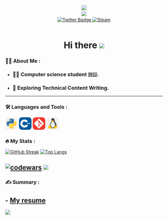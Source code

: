 <div id="header" align="center">
  <img src="https://camo.githubusercontent.com/d2db2a98e00e44236180c960d84879e5a080a5c7b400da061a79a16bc9fe6dcf/68747470733a2f2f63617073756c652d72656e6465722e76657263656c2e6170702f6170693f747970653d776176696e67266865696768743d393026636f6c6f723d6772616469656e74" />    
</div>

<div id="header" align="center">
   <a href="https://github.com/bangsv">
  <img src="https://media.giphy.com/media/Q2T7BXRiDFPJcPoA7Z/giphy.gif" width="250"/>
      
</div>
<div id="badges" align="center">
  <a href="https://twitter.com/Bang_Sv_">
    <img src="https://img.shields.io/badge/Twitter-blue?style=for-the-badge&logo=twitter&logoColor=white" alt="Twitter Badge"/>
  </a>
     <a href="https://steamcommunity.com/profiles/76561198201143002/">
    <img src="https://camo.githubusercontent.com/82937164e2381106c051a00700f2978dc0eaba3c31aee4f85b0ad2e10673ab77/68747470733a2f2f696d672e736869656c64732e696f2f62616467652f537465616d2d3243413545303f7374796c653d666f722d7468652d6261646765266c6f676f3d737465616d266c6f676f436f6c6f723d626c61636b" alt="Steam"/>
  </a>
</div>
   
<div align="center">
  <img src="https://komarev.com/ghpvc/?username=bangsv&style=flat-square&color=blue" alt=""/>
</div>
   
<h1 align="center">Hi there
<img src="https://github.com/blackcater/blackcater/raw/main/images/Hi.gif" height="32"/></h1>
   
### :man_technologist: About Me :
- ### :man_student: Computer science student 🇷🇺.
- ### :seedling: Exploring Technical Content Writing.

---
### :hammer_and_wrench: Languages and Tools :
<div>
  <img src= "https://github.com/Jirafey/Jirafey/raw/main/images/Python-Light.svg" title="python" alt="python" width="40" height="40"/>
  <img src= "https://github.com/Jirafey/Jirafey/raw/main/images/CPP.svg" title="CPP" alt="CPP" width="40" height="40"/>
  <img src="https://github.com/Jirafey/Jirafey/raw/main/images/Git.svg" title="GitLin" **alt="GitLin" width="40" height="40"/>
  <img src= "https://github.com/Jirafey/Jirafey/raw/main/images/Linux-Light.svg" title="linux" alt="linux" width="40" height="40"/>
</div>
  
### :fire: My Stats :
[![GitHub Streak](http://github-readme-streak-stats.herokuapp.com?user=bangsv&theme=dark&background=000000)](https://git.io/streak-stats) [![Top Langs](https://github-readme-stats.vercel.app/api/top-langs/?username=bangsv&layout=compact&theme=vision-friendly-dark)](https://github.com/anuraghazra/github-readme-stats)

  [![codewars](https://www.codewars.com/users/bangsv/badges/large)](https://www.codewars.com/users/bangsv) 
   <img src="https://cyberdefenders-storage.s3.me-central-1.amazonaws.com/profile-badges/Bang.png" width="300" />
   ---
   
### :writing_hand: Summary :
  
   <div>
   <h2>- <a href="https://docs.google.com/document/d/1P_8m336UyJ98UT4dyCys5lN-VPlkJ7mofv9TPzoOS04/edit" >My resume </a> 
</div>
     
  <img src="https://camo.githubusercontent.com/3c3769a2ae8612480297625e275cb03951c12f3ae00e00491b45c267afea4b4d/68747470733a2f2f63617073756c652d72656e6465722e76657263656c2e6170702f6170693f747970653d776176696e67266865696768743d39302673656374696f6e3d666f6f746572" />    

